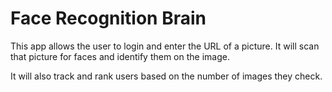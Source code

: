 # Face Recognition Brain

This app allows the user to login and enter the URL of a picture. It will scan that picture for faces and identify them on the image.

It will also track and rank users based on the number of images they check.
